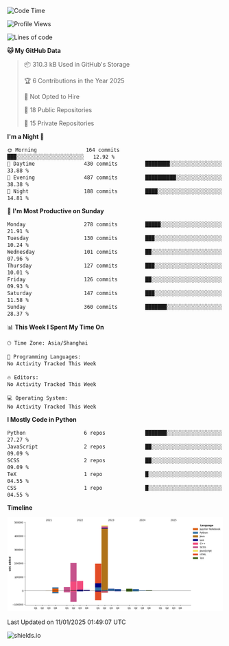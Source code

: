 <!--START_SECTION:waka-->
![Code Time](http://img.shields.io/badge/Code%20Time-427%20hrs%2041%20mins-blue)

![Profile Views](http://img.shields.io/badge/Profile%20Views-0-blue)

![Lines of code](https://img.shields.io/badge/From%20Hello%20World%20I%27ve%20Written-1.1%20million%20lines%20of%20code-blue)

**🐱 My GitHub Data** 

> 📦 310.3 kB Used in GitHub's Storage 
 > 
> 🏆 6 Contributions in the Year 2025
 > 
> 🚫 Not Opted to Hire
 > 
> 📜 18 Public Repositories 
 > 
> 🔑 15 Private Repositories 
 > 
**I'm a Night 🦉** 

```text
🌞 Morning                164 commits         ███░░░░░░░░░░░░░░░░░░░░░░   12.92 % 
🌆 Daytime                430 commits         ████████░░░░░░░░░░░░░░░░░   33.88 % 
🌃 Evening                487 commits         ██████████░░░░░░░░░░░░░░░   38.38 % 
🌙 Night                  188 commits         ████░░░░░░░░░░░░░░░░░░░░░   14.81 % 
```
📅 **I'm Most Productive on Sunday** 

```text
Monday                   278 commits         █████░░░░░░░░░░░░░░░░░░░░   21.91 % 
Tuesday                  130 commits         ███░░░░░░░░░░░░░░░░░░░░░░   10.24 % 
Wednesday                101 commits         ██░░░░░░░░░░░░░░░░░░░░░░░   07.96 % 
Thursday                 127 commits         ███░░░░░░░░░░░░░░░░░░░░░░   10.01 % 
Friday                   126 commits         ██░░░░░░░░░░░░░░░░░░░░░░░   09.93 % 
Saturday                 147 commits         ███░░░░░░░░░░░░░░░░░░░░░░   11.58 % 
Sunday                   360 commits         ███████░░░░░░░░░░░░░░░░░░   28.37 % 
```


📊 **This Week I Spent My Time On** 

```text
🕑︎ Time Zone: Asia/Shanghai

💬 Programming Languages: 
No Activity Tracked This Week

🔥 Editors: 
No Activity Tracked This Week

💻 Operating System: 
No Activity Tracked This Week
```

**I Mostly Code in Python** 

```text
Python                   6 repos             ███████░░░░░░░░░░░░░░░░░░   27.27 % 
JavaScript               2 repos             ██░░░░░░░░░░░░░░░░░░░░░░░   09.09 % 
SCSS                     2 repos             ██░░░░░░░░░░░░░░░░░░░░░░░   09.09 % 
TeX                      1 repo              █░░░░░░░░░░░░░░░░░░░░░░░░   04.55 % 
CSS                      1 repo              █░░░░░░░░░░░░░░░░░░░░░░░░   04.55 % 
```



**Timeline**

![Lines of Code chart](https://raw.githubusercontent.com/kopp4/kopp4/main/assets/bar_graph.png)


 Last Updated on 11/01/2025 01:49:07 UTC
<!--END_SECTION:waka-->
![shields.io](https://img.shields.io/github/commit-activity/w/kopp4/kopp4?color=g&label=abusing%20bot&style=flat-square)
